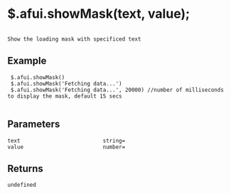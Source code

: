 # $.afui.showMask(text, value);

```

Show the loading mask with specificed text

```

## Example

```
 $.afui.showMask()
 $.afui.showMask('Fetching data...')
 $.afui.showMask('Fetching data...', 20000) //number of milliseconds to display the mask, default 15 secs
 
```


## Parameters

```
text                          string=
value                         number=

```

## Returns

```
undefined
```

